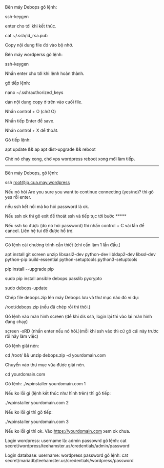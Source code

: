 ﻿
Bên máy Debops gõ lệnh:

ssh-keygen

enter cho tới khi kết thúc.

cat ~/.ssh/id_rsa.pub

Copy nội dung file đó vào bộ nhớ.


Bên máy wordperss gõ lệnh:

ssh-keygen

Nhấn enter cho tới khi lệnh hoàn thành.

gõ tiếp lệnh:

nano ~/.ssh/authorized_keys

dán nội dung copy ở trên vào cuối file.


Nhấn control + O (chữ O)

Nhấn tiếp Enter để save.

Nhấn control + X để thoát.



Gõ tiếp lệnh:

apt update && ap apt dist-upgrade && reboot

Chờ nó chạy xong, chờ vps wordpress reboot xong mới làm tiếp.


***


Bên máy Debops, gõ lệnh:

ssh root@ip.cua.may.wordpress

Nếu nó hỏi Are you sure you want to continue connecting (yes/no)?
thì gõ yes rồi enter.

nếu ssh kết nối mà ko hỏi password là ok.

Nếu ssh ok thì gõ exit để thoát ssh và tiếp tục tới bước *****

Nếu ssh ko được (do nó hỏi password) thì nhấn control + C vài lần để cancel. Liên hệ tui để được hổ trợ.


*****

Gõ lệnh cài chương trình cần thiết (chỉ cần làm 1 lần đầu.)

apt install git screen unzip libsasl2-dev python-dev libldap2-dev libssl-dev python-pip build-essential python-setuptools python3-setuptools

pip install --upgrade pip

sudo pip install ansible debops passlib pycrypto

sudo debops-update



Chép file debops.zip lên máy Debops lưu và thư mục nào đó ví dụ:

/root/debops.zip (nếu đã chép rồi thì thôi.)

Gõ lệnh vào màn hình screen (để khi dis ssh, login lại thì vào lại màn hình đang chạy)

screen -xRD (nhấn enter nếu nó hỏi.)(mỗi khi ssh vào thì cứ gõ cái này trước rồi hãy làm việc)


Gõ lệnh giải nén:


cd /root/ && unzip debops.zip -d yourdomain.com



Chuyển vào thư mục vừa được giải nén.

cd yourdomain.com


Gõ lệnh:
./wpinstaller yourdomain.com 1


Nếu ko lỗi gì (lệnh kết thúc như hình trên) thì gõ tiếp:

./wpinstaller yourdomain.com 2


Nếu ko lỗi gì thì gõ tiếp:

./wpinstaller yourdomain.com 3



Nếu ko lỗi gì thì ok. Vào https://yourdomain.com xem ok chưa.




Login wordpress:
username là: admin
passowrd gõ lệnh: cat secret/wordpress/teehamster.us/credentials/admin/password

Login database:
username: wordpress
password gõ lệnh: cat secret/mariadb/teehamster.us/credentials/wordpress/password
